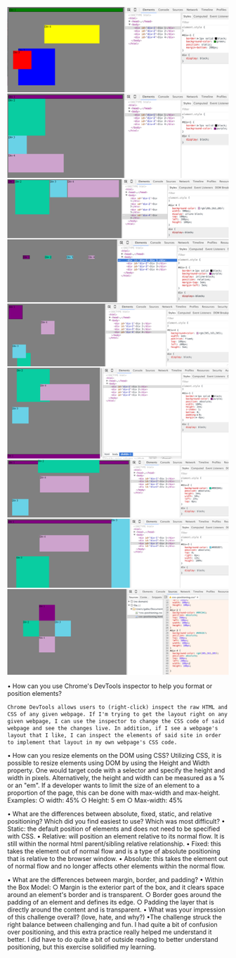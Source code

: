 ![Screenshot 1](1.png?raw=true)
![Screenshot 2](2.png?raw=true)
![Screenshot 3](3.png?raw=true)
![Screenshot 4](4.png?raw=true)
![Screenshot 5](5.png?raw=true)
![Screenshot 6](6.png?raw=true)
![Screenshot 7](7.png?raw=true)
![Screenshot 8](8.png?raw=true)
![Screenshot 9](9.png?raw=true)

• How can you use Chrome's DevTools inspector to help you format or position elements?

	Chrome DevTools allows users to (right-click) inspect the raw HTML and CSS of any given webpage. If I'm trying to get the layout right on any given webpage, I can use the inspector to change the CSS code of said webpage and see the changes live. In addition, if I see a webpage's layout that I like, I can inspect the elements of said site in order to implement that layout in my own webpage's CSS code.

• How can you resize elements on the DOM using CSS?
	Utilizing CSS, it is possible to resize elements using DOM by using the Height and Width property. One would target code with a selector and specify the height and width in pixels. Alternatively, the height and width can be measured as a % or an "em". If a developer wants to limit the size of an element to a proportion of the page, this can be done with max-width and max-height.
	Examples:
		○ width: 45%
		○ Height: 5 em
		○ Max-width: 45%

• What are the differences between absolute, fixed, static, and relative positioning? Which did you find easiest to use? Which was most difficult?
	• Static: the default position of elements and does not need to be specified with CSS.
	• Relative: will position an element relative to its normal flow. It is still within the normal html parent/sibling relative relationship.
	• Fixed: this takes the element out of normal flow and is a type of absolute positioning that is relative to the browser window.
	• Absolute: this takes the element out of normal flow and no longer affects other elements within the normal flow.

• What are the differences between margin, border, and padding?
	• Within the Box Model:
		○ Margin is the exterior part of the box, and it clears space around an element's border and is transparent.
		○ Border goes around the padding of an element and defines its edge.
		○ Padding the layer that is directly around the content and is transparent.
• What was your impression of this challenge overall? (love, hate, and why?)
	•The challenge struck the right balance between challenging and fun. I had quite a bit of confusion over positioning, and this extra practice really helped me understand it better. I did have to do quite a bit of outside reading to better understand positioning, but this exercise solidified my learning.